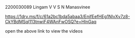 2200030089
Lingam V V S N Manasvinee

https://1drv.ms/f/c/61a2bc1bda5abaa3/EnifEefHEg1NlvXv7z8-CkYBdMSql113tnwiF4WAnFwOSQ?e=HlnGaq

open the above link to view the videos
